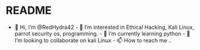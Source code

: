 # README
- 👋 Hi, I’m @RedHydra42 - 👀 I’m interested in Ethical Hacking, Kali Linux, parrot security os, programming. - 🌱 I’m currently learning python  - 💞️ I’m looking to collaborate on kali Linux  - 📫 How to reach me ..
